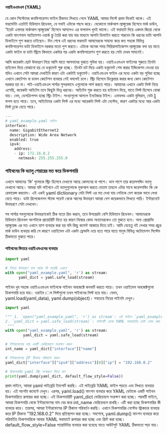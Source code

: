 #### ওয়াইএএমএল (YAML)

যে কোন সিস্টেমের কনফিগারেশন ফাইল ঠিকমত লিখতে গেলে YAML আমার লিস্টে প্রথম দিকেই থাকে। এই ফরমেটটা এতটাই হিউম্যান রিডেবল, যে সবাই এটাকে পছন্দ করে। যেকোনো মার্কআপ ল্যাঙ্গুয়েজ হিসেবে মার্ক ডাউন, ‘ইয়েট এনাদার মার্কআপ ল্যাঙ্গুয়েজ’ হিসেবে আসলেও এর ফলাফল খুবই ভালো। এই ফরম্যাট দিয়ে একদম জিরো থেকে একটা ফাংশনাল অটোমেশন ওয়ার্ক ফ্লু তৈরি করা যায় যার মাধ্যমে আপনি ডিফাইন করতে পারবেন কি ধরনের ডাটা আপনি ডিভাইসে পুশ করতে চাইছেন। দিন শেষে এই ধরনের ফরম্যাট আমাদেরকে সাহায্য করে কত সহজে বিভিন্ন কনফিগারেশন ডাটা ডিভাইসে দরকার মতো পুশ করতে। এটাকে অনেক সময় সিরিয়ালাইজেশন ল্যাঙ্গুয়েজ বলা হয় যাতে একটা ফাইল বা ডাটা স্ট্রিমে কিভাবে একটার পর একটা কনফিগারেশন পুশ করতে হয় সেটা দেখব সামনেই। 

আমি কয়েকটা ছোট উদাহরণ নিয়ে আসি যাতে আপনাদের বুঝতে সুবিধা হয়। ওয়াইএএমএল ফাইলের শুরুতে তিনটা হাইফেন দিয়ে বোঝানো হয় যে ডকুমেন্ট শুরু হচ্ছে। তিনটা ডট দিয়ে একটা ডকুমেন্ট শেষ করার ইন্ডিকেশন দেওয়া হয় যদিও এখানে সেটা আমরা দেখাইনি কারণ এটা একটাই ডকুমেন্ট। ওয়াইএমএল ফাইল এর মধ্যে একটা বড় সুবিধা হচ্ছে এখানে কোটেশন বা ডাবল কোটেশন ব্যবহার নেই বললেই চলে। স্ট্রিং হিসেবে ডিক্লেয়ার করার জন্য কোন কোটেশন দরকার হয় না। পাই-ওয়াইএমএল পার্সার সুন্দরভাবে এগুলোকে পার্স করতে পারে। আমাদের এখানে একটা লিস্ট নিয়ে এসেছি, কয়েকটা আইটেম তবে কিছুটা ভিন্ন ধরনের। আইটেম শুরু করতে হয় হাইফেন দিয়ে, যাতে লিস্ট হিসেবে বোঝা যায়। নেম, ডেসক্রিপশন হচ্ছে স্ট্রিং টাইপ। সংখ্যাগুলো আসলে ইনটেজার টাইপ। এনাবলড একটা বুলিয়ান, যেটা ট্রু ফলস হতে পারে। তবে, আইটেমের একটা লিস্ট এর মধ্যে আরেকটা লিস্ট এটা নেস্টেড, কারণ একটার মধ্যে আর একটা লিস্ট ঢুকে যেতে পারে।

```python
---
# yaml_example.yaml ফাইল
interface:
  name: GigabitEthernet2
  description: Wide Area Network
  enabled: true
  ipv4:
    address:
    - ip: 172.16.0.2
      netmask: 255.255.255.0
```

### পাইথনের কি ভ্যালু পেয়ারের মত করে ডিকশনারি

এখানে আমাদের ‘কি’ গুলোকে স্ট্রিং হিসেবে দেখানো আছে কোলনের বা পাশে। ডান পাশে তার করেসপন্ডিং ভ্যালু দেখানো আছে। আমরা যদি পাইথনে এই ভ্যালুগুলোকে লুকআপ করতে যেতাম তাহলে এটার সাথে করেসপন্ডিং কি কে রেফারেন্স করতাম। এই একই yaml dictionary যেটা লিস্ট এর মত দেখা যায় সেটাকে বেশ কয়েক ভাবে লেখা যেতে পারে। ডাটা রিপেজেনসন স্ট্যান্ড পয়েন্ট থেকে আগের উদাহরণ আমরা বেশ কয়েকভাবে লিখতে পারি। ইন্টারনেটে উদাহরণে সেটা দেখবেন।

সব পার্সার সবগুলোকে উদাহরণকেই ঠিক মতো রিড করবে, তবে উপরেরটা বেশি হিউম্যান রিডেবল। আমাদেরকে হিউম্যান রিডেবল অংশটাকে প্রায়োরিটি দিতে হয় কারণ নিজের কোড অন্যদেরকেও তো বুঝতে হবে। অন্য প্রোগ্রামিং ল্যাঙ্গুয়েজ এর মত এখানে হ্যাশ ব্যবহার করা হয় যদি কিছু কমেন্ট আকারে দিতে চাই। আমি যেহেতু বই লেখার সময় প্রচুর মার্ক ডাউন ব্যবহার করি সে কারণে ওয়াইমেল এটা একটা ফ্রেন্ডলি ওয়ে হতে পারে যাতে মানুষ বিভিন্ন অটোমেশন সিস্টেম ঠিকমতো বুঝতে পারে।

#### পাইথনের ভিতরে ওয়াইএমএলের ব্যবহার

```python
import yaml

# নিচের উদাহরণে বলা আছে কি করেছি এখানে
with open("yaml_example.yaml", 'r') as stream:
      yaml_dict = yaml.safe_load(stream)
```

পাইথন খুব সহজে ওয়াইএএমএল ফাইলকে পাইথন অবজেক্টে কনভার্ট করতে পারে। তখন ওয়াইমেল অবজেক্টগুলো ডিকশনারি হয়ে যায়। ওয়াইম েল লিস্টগুলো তখন পাইথনের লিস্ট হয়ে যায়। যেমন, yaml.load(yaml_data), yaml.dump(object)। সবচেয়ে নিচের লাইনটা দেখুন।

```python
import yaml

""" 1. `open("yaml_example.yaml", 'r') as stream`: এই লাইনে `yaml_example.yaml` নামের ফাইলটি খোলা হয়েছে রিড মোডে (`'r'`) এবং এটি `stream` নামক ভেরিয়েবলে সেভ হয়েছে।
2. `yaml_dict = yaml.safe_load(stream)`: ফাইলটি থেকে YAML ফরম্যাটের ডেটা লোড করা হয়েছে `yaml.safe_load()` ফাংশনের মাধ্যমে এবং এই ডেটা অবজেক্ট হিসেবে `yaml_dict` ভেরিয়েবলে সেভ হয়েছে।
 """
with open("yaml_example.yaml", 'r') as stream:
        yaml_dict = yaml.safe_load(stream)

# ইন্টারফেসের নাম একটি ভেরিয়েবলে সংরক্ষণ করুন
int_name = yaml_dict["interface"]["name"]

# ইন্টারফেসের IP ঠিকানা পরিবর্তন করুন
yaml_dict["interface"]["ipv4"]["address"][0]["ip"] = "192.168.0.2"

# ডিকশনারির yaml স্ট্রিং সংস্করণে ফিরে যান
print(yaml.dump(yaml_dict, default_flow_style=False))
```

প্রথম লাইনে, আমরা yaml লাইব্রেরি ইমপোর্ট করছি। এই লাইব্রেরি YAML ফাইল পড়তে এবং লিখতে ব্যবহার হয়।
এই অংশটা কমেন্টে দেখুন।
এরপর, yaml.load() ফাংশন ব্যবহার করে YAML ডেটাকে একটি পাইথন ডিকশনারিতে রূপান্তর করা হচ্ছে। এই ডিকশনারিটি yaml_dict ভেরিয়েবলে সংরক্ষণ করা হচ্ছে।
পরবর্তী লাইনে, আমরা ডিকশনারি থেকে ইন্টারফেসের নাম বের করে int_name ভেরিয়েবলে রাখছি। এটি করা হচ্ছে ডিকশনারির কী ব্যবহার করে।
তারপর, আমরা ইন্টারফেসের IP ঠিকানা পরিবর্তন করছি। এখানে ডিকশনারির নেস্টেড স্ট্রাকচার ব্যবহার করে IP ঠিকানা "192.168.0.2" দিয়ে প্রতিস্থাপন করা হচ্ছে।
সবশেষে, yaml.dump() ফাংশন ব্যবহার করে পরিবর্তিত ডিকশনারিকে আবার YAML ফরম্যাটে রূপান্তর করা হচ্ছে এবং প্রিন্ট করা হচ্ছে। default_flow_style=False প্যারামিটার ব্যবহার করা হয়েছে যাতে আউটপুট YAML ঠিকমতো পড়া যায়।